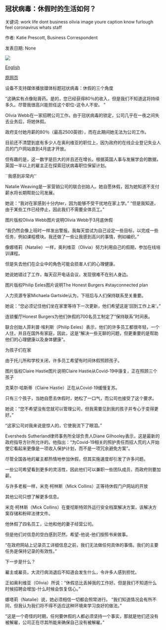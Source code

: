 ## 冠状病毒：休假时的生活如何？

关键词: work life dont business olivia image youre caption know furlough feel coronavirus whats staff

作者: Katie Prescott, Business Correspondent

发表日期: None

![](https://ichef.bbci.co.uk/images/ic/1024x576/p088w5p3.jpg)

[English](Coronavirus%3A%20What%E2%80%99s%20life%20like%20when%20you%27re%20on%20furlough%3F.md)

[原网页](https://www.bbc.com/news/business-52169825)

设备不支持媒体播放媒体标题冠状病毒：休假的三个角度

“这确实有点像贴膏药。是的，您已经获得80％的收入，但是我们不知道这将持续多久。尽管我很高兴能担任这个职位-这令人不安。 ”

Olivia Webb在一家招聘公司工作。由于冠状病毒的锁定，公司几乎在一夜之间失去业务后，将她休假。

政府支付她月薪的80％（最高2500英镑），而在此期间她无法为公司工作。

目前还不清楚到底有多少人在奥利维亚的职位上，因为政府的在线企业登记失业人员的门户网站直到4月底才开放。

但有趣的是，这一数字是巨大的并且还在增长。根据英国人事与发展学会的数据，英国一半以上的雇主正在探索冠状病毒职位保留计划。

``我感到非常内''

Natalie Weaving是一家营销公司的联合创始人。她自愿休假，因为她知道不支付薪水将长期帮助公司发展。

她说：“我对在家感到十分内ter，因为能够不受干扰地在家上学。” “但是我知道，由于某些工作已经停止，因此我们不需要全体员工。”

图片版权Olivia Webb图片说明Olivia Webb于3月底休假

“我仍然会像上班时一样发出警报。我每天尝试为自己设定一些目标，以完成一些任务，例如课程模块。我还做了一些让我感到高兴的事情，例如编织。”

像娜塔莉（Natalie）一样，奥利维亚（Olivia）努力利用自己的假期，参加在线培训课程。

但是失去他们在企业中的角色可能会损害人们的心理健康。

她说她错过了工作，每天召开电话会议，发现很难不在别人身边。

图片版权Philip Eeles图片说明The Honest Burgers \#stayconnected plan

人力资源专家Michaela Gartside认为，下班后与人们保持联系至关重要。

她说：“您必须记住他们坐在家里等待下一次更新，他们希望这是'回到工作上来'。”

连锁餐厅Honest Burgers为他们休假的700名员工制定了“保持联系”时间表。

联合创始人菲利普·埃利斯（Philip Eeles）表示，他们的许多员工都很年轻，一个人住，并且在国外有家庭，因此，这是“解决一些无聊的问题，但更重要的是帮助他们的心理健康以及身体健康”。

为孩子们在家

由于托儿所和学校关闭，许多员工希望有时间休假照顾孩子。

图片版权Claire Hastie图片说明Claire Hastie从Covid-19中康复，正在照顾三个孩子

克莱尔·哈斯蒂（Claire Hastie）正在从Covid-19缓慢复苏。

只有三个孩子，当她自愿去休假时，她松了一口气，而公司也接受了这个要求。

她说：“您不希望没有您就可以管理公司，但我需要见到我的孩子并专心于变得更好。”

“这家公司对我来说是惊人的，它使我流下了眼泪。”

Eversheds Sutherland律师事务所全球负责人Diane Gilhooley表示，这是最新的政府指导方针所允许的。他指出：“为Covid-19相关的照护责任而招人荒的人开始使它看起来更像是一项收入保护计划，而不是一项冗余避免方案”。

尽管全国各地的雇主都热情地参加休假，但其实施速度却引发了许多问题。

一些公司希望看到更多的灵活性，因此他们可以兼职一些团队成员，而政府则要加薪。

与许多老板一样，米克·柯林斯（Mick Collins）正等待休假门户网站的开放

其他公司只想了解更多信息。

米克·柯林斯（Mick Collins）在曼彻斯特郊外运行安全档案解决方案，该解决方案存储和粉碎法律文件。

他休假了四名员工，让他和他的妻子经营公司。

但是他们对信息的空白感到茫然，希望-他说-他们按照书来做事。

“在政府网站上记录员工详细信息之前，我们无法做任何具体的事情。我们的主要任务是保持记录的有效性。”

下一步是什么？

雇主或雇员，大流行病消退后不知道会发生什么，令许多人感到担忧。

正如奥利维亚（Olivia）所说：“休假总比丢掉我的工作好。但是我们不知道什么时候招聘会增加-什么时候会恢复信心。”

娜塔莉（Natalie）说，她必须相信一切都会照常进行。 “我们知道情况会有所不同，但我认为我们将不得不适应这种环境来学习良好的做法。”

“这是一个奇怪的时期，任何要休假的人都必须坚持一个事实，那就是他们还没有被解雇，公司正在尽其所能来确保自己没有被解雇。”